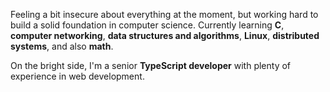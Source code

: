 Feeling a bit insecure about everything at the moment, but working hard to build a solid foundation in computer science. 
Currently learning <b>C</b>, <b>computer networking</b>, <b>data structures and algorithms</b>, <b>Linux</b>, <b>distributed systems</b>, and also <b>math</b>.

On the bright side, I'm a senior <b>TypeScript developer</b> with plenty of experience in web development.
